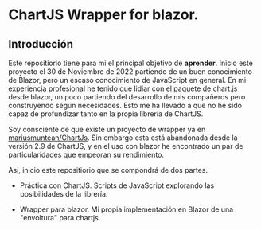 # ChartJS Wrapper for blazor.

## Introducción

Este repositiorio tiene para mi el principal objetivo de **aprender**. Inicio este proyecto el 30 de Noviembre de 2022 partiendo
de un buen conocimiento de Blazor, pero un escaso conocimiento de JavaScript en general. En mi experiencia profesional he tenido que
lidiar con el paquete de chart.js desde blazor, un poco partiendo del desarrollo de mis compañeros pero construyendo según necesidades.
Esto me ha llevado a que no he sido capaz de profundizar tanto en la propia librería de ChartJS.

Soy consciente de que existe un proyecto de wrapper ya en [mariusmuntean/ChartJs](https://github.com/mariusmuntean/ChartJs.Blazor). Sin embargo
esta está abandonada desde la versión 2.9 de ChartJS, y en el uso con blazor he encontrado un par de particularidades que empeoran su rendimiento.

Así, inicio este repositiorio que se compondrá de dos partes.

* Práctica con ChartJS. Scripts de JavaScript explorando las posibilidades de la librería.

* Wrapper para blazor. Mi propia implementación en Blazor de una "envoltura" para chartjs.